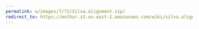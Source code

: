 ```yaml
---
permalink: w/images/7/72/Silva.alignment.zip/
redirect_to: https://mothur.s3.us-east-2.amazonaws.com/wiki/silva.alignment.zip
---
```


